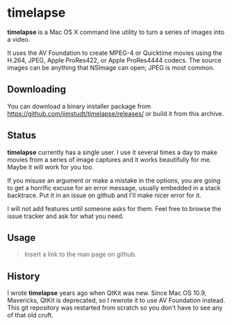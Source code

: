 timelapse
=========

**timelapse** is a Mac OS X command line utility to turn a series of images into a video.

It uses the AV Foundation to create MPEG-4 or Quicktime movies using the H.264, JPEG, Apple ProRes422, or Apple ProRes4444 codecs. The source images can be anything that NSImage can open; JPEG is most common.

## Downloading

You can download a binary installer package from https://github.com/jimstudt/timelapse/releases/ or build it 
from this archive.

## Status

**timelapse** currently has a single user. I use it several times a day to make movies from a series of image captures and it works beautifully for me. Maybe it will work for you too.

If you misuse an argument or make a mistake in the options, you are going to get a horrific excuse for an error message, usually embedded in a stack backtrace. Put it in an issue on github and I'll make nicer error for it.

I will not add features until someone asks for them. Feel free to browse the issue tracker and ask for what you need.

## Usage

> Insert a link to the man page on github.

## History

I wrote **timelapse** years ago when QtKit was new. Since Mac OS 10.9, Mavericks, QtKit is deprecated, so I rewrote it to use AV Foundation instead. This git repository was restarted from scratch so you don't have to see any of that old cruft.


